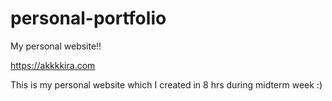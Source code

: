 # personal-portfolio
My personal website!!

https://akkkkira.com

This is my personal website which I created in 8 hrs during midterm week :)
